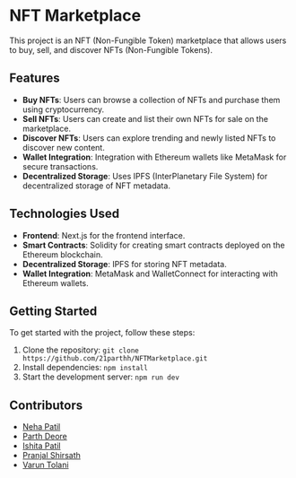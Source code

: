 # NFT Marketplace

This project is an NFT (Non-Fungible Token) marketplace that allows users to buy, sell, and discover NFTs (Non-Fungible Tokens).

## Features

- **Buy NFTs**: Users can browse a collection of NFTs and purchase them using cryptocurrency.
- **Sell NFTs**: Users can create and list their own NFTs for sale on the marketplace.
- **Discover NFTs**: Users can explore trending and newly listed NFTs to discover new content.
- **Wallet Integration**: Integration with Ethereum wallets like MetaMask for secure transactions.
- **Decentralized Storage**: Uses IPFS (InterPlanetary File System) for decentralized storage of NFT metadata.

## Technologies Used

- **Frontend**: Next.js for the frontend interface.
- **Smart Contracts**: Solidity for creating smart contracts deployed on the Ethereum blockchain.
- **Decentralized Storage**: IPFS for storing NFT metadata.
- **Wallet Integration**: MetaMask and WalletConnect for interacting with Ethereum wallets.

## Getting Started

To get started with the project, follow these steps:

1. Clone the repository: `git clone https://github.com/21parthh/NFTMarketplace.git`
2. Install dependencies: `npm install`
3. Start the development server: `npm run dev`

## Contributors

- [Neha Patil](https://github.com/NehaDPatil)
- [Parth Deore](https://github.com/21parthh)
- [Ishita Patil](https://github.com/ishitapatil08)
- [Pranjal Shirsath](https://github.com/pranjalshirsath5)
- [Varun Tolani](https://github.com/Varuntolani2108)
